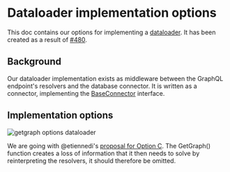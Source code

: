 # Dataloader implementation options
This doc contains our options for implementing a [dataloader](https://github.com/graph-gophers/dataloader). It has been created as a result of [#480](https://github.com/creativesoftwarefdn/weaviate/issues/480).

## Background
Our dataloader implementation exists as middleware between the GraphQL endpoint's resolvers and the database connector. It is written as a connector, implementing the [BaseConnector](https://github.com/creativesoftwarefdn/weaviate/blob/d70782a6619315b85518f7e79791fe70ed4698dd/connectors/database_connector.go#L30) interface.

## Implementation options

![getgraph options dataloader](https://user-images.githubusercontent.com/9214481/45943227-d19ddd00-bfe5-11e8-87a1-bfbeaa6b7262.png)

We are going with @etiennedi's [proposal for Option C](https://github.com/creativesoftwarefdn/weaviate/pull/491). The GetGraph() function creates a loss of information that it then needs to solve by reinterpreting the resolvers, it should therefore be omitted.

